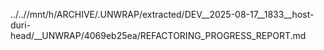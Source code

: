../..//mnt/h/ARCHIVE/.UNWRAP/extracted/DEV__2025-08-17__1833__host-duri-head/__UNWRAP/4069eb25ea/REFACTORING_PROGRESS_REPORT.md